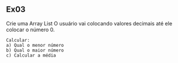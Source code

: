 ## Ex03

Crie uma Array List
O usuário vai colocando valores decimais até ele colocar o número 0.

    Calcular:
    a) Qual o menor número
    b) Qual o maior número
    c) Calcular a média
